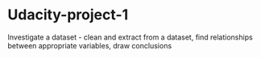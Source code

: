 # Udacity-project-1
Investigate a dataset - clean and extract from a dataset, find relationships between appropriate variables, draw conclusions
